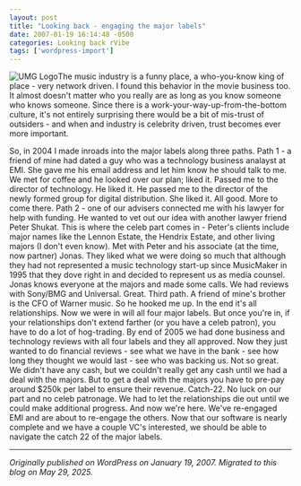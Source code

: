 ```yaml
---
layout: post
title: "Looking back - engaging the major labels"
date: 2007-01-19 16:14:48 -0500
categories: Looking back rVibe
tags: ['wordpress-import']
---
```


![UMG Logo](http://meansofproduction.wordpress.com/wp-content/uploads/2007/01/umglogo.thumbnail.gif)The music industry is a funny place, a who-you-know king of place - very network driven. I found this behavior in the movie business too. It almost doesn't matter who you really are as long as you know someone who knows someone. Since there is a work-your-way-up-from-the-bottom culture, it's not entirely surprising there would be a bit of mis-trust of outsiders - and when and industry is celebrity driven, trust becomes ever more important.

So, in 2004 I made inroads into the major labels along three paths. Path 1 - a friend of mine had dated a guy who was a technology business analayst at EMI. She gave me his email address and let him know he should talk to me. We met for coffee and he looked over our plan; liked it. Passed me to the director of technology. He liked it. He passed me to the director of the newly formed group for digital distribution. She liked it. All good. More to come there. Path 2 - one of our advisers connected me with his lawyer for help with funding. He wanted to vet out our idea with another lawyer friend Peter Shukat. This is where the celeb part comes in - Peter's clients include major names like the Lennon Estate, the Hendrix Estate, and other living majors (I don't even know). Met with Peter and his associate (at the time, now partner) Jonas. They liked what we were doing so much that although they had not represented a music technology start-up since MusicMaker in 1995 that they dove right in and decided to represent us as media counsel. Jonas knows everyone at the majors and made some calls. We had reviews with Sony/BMG and Universal. Great. Third path. A friend of mine's brother is the CFO of Warner music. So he hooked me up. In the end it's all relationships. Now we were in will all four major labels. But once you're in, if your relationships don't extend farther (or you have a celeb patron), you have to do a lot of hog-trading. By end of 2005 we had done business and technology reviews with all four labels and they all approved. Now they just wanted to do financial reviews - see what we have in the bank - see how long they thought we would last - see who was backing us. Not so great. We didn't have any cash, but we couldn't really get any cash until we had a deal with the majors. But to get a deal with the majors you have to pre-pay around $250k per label to ensure their revenue. Catch-22. No luck on our part and no celeb patronage. We had to let the relationships die out until we could make additional progress. And now we're here. We've re-engaged EMI and are about to re-engage the others. Now that our software is nearly complete and we have a couple VC's interested, we should be able to navigate the catch 22 of the major labels.

---

*Originally published on WordPress on January 19, 2007. Migrated to this blog on May 29, 2025.*
